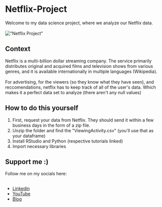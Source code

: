 # Netflix-Project
Welcome to my data science project, where we analyze our Netflix data. <br><br>
!["Netflix Project"](https://images.ctfassets.net/y2ske730sjqp/1aONibCke6niZhgPxuiilC/2c401b05a07288746ddf3bd3943fbc76/BrandAssets_Logos_01-Wordmark.jpg?w=940)

## Context
Netflix is a multi-billion dollar streaming company. The service primarily distributes original and acquired films and television shows from various genres, and it is available internationally in multiple languages (Wikipedia). <br><br>
For advertising, for the viewers (so they know what they have seen), and reccomendations, netflix has to keep track of all of the user's data. Which makes it a perfect data set to analyze (there aren't any null values)

## How to do this yourself
1. First, request your data from Netflix. They should send it within a few business days in the form of a zip file.
2. Unzip the folder and find the "ViewingActivity.csv" (you'll use that as your dataframe)
3. Install RStudio and Python (respective tutorials linked)
4. Import necessary libraries

## Support me :)
Follow me on my socials here: <br><br>
- [Linkedin](https://www.linkedin.com/in/priya-harry/)
- [YouTube](https://www.youtube.com/@priya-harry)
- [Blog]()
